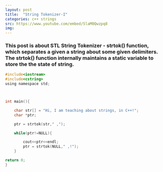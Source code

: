 ```yaml
---
layout: post
title:  "String Tokenizer-I"
categories: c++ strings
src: https://www.youtube.com/embed/5laM0Qwzpq8
img: 
---
```


### This post is about STL String Tokenizer - strtok() function, which separates a given a string about some given delimiters. The strtok() function internally maintains a static variable to store the the state of string.

```c
#include<iostream>
#include<cstring>
using namespace std;



int main(){

    char str[] = "Hi, I am teaching about strings, in C++!";
    char *ptr;

    ptr = strtok(str," ,");

    while(ptr!=NULL){

        cout<<ptr<<endl;
        ptr = strtok(NULL," ,!");
    }

return 0;
}

```